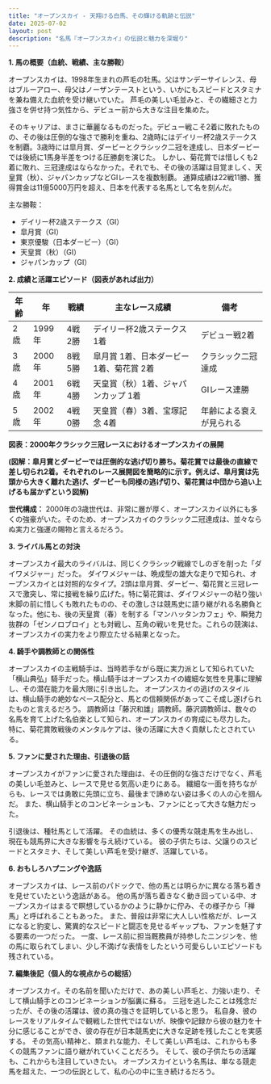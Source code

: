 ```yaml
---
title: "オープンスカイ - 天翔ける白馬、その輝ける軌跡と伝説"
date: 2025-07-02
layout: post
description: "名馬『オープンスカイ』の伝説と魅力を深堀り"
---
```


**1. 馬の概要（血統、戦績、主な勝鞍）**

オープンスカイは、1998年生まれの芦毛の牡馬。父はサンデーサイレンス、母はブルーアロー、母父はノーザンテーストという、いかにもスピードとスタミナを兼ね備えた血統を受け継いでいた。  芦毛の美しい毛並みと、その繊細さと力強さを併せ持つ気性から、デビュー前から大きな注目を集めた。

そのキャリアは、まさに華麗なるものだった。デビュー戦こそ2着に敗れたものの、その後は圧倒的な強さで勝利を重ね、2歳時にはデイリー杯2歳ステークスを制覇。3歳時には皐月賞、ダービーとクラシック二冠を達成し、日本ダービーでは後続に1馬身半差をつける圧勝劇を演じた。  しかし、菊花賞では惜しくも2着に敗れ、三冠達成はならなかった。それでも、その後の活躍は目覚ましく、天皇賞（秋）、ジャパンカップなどGIレースを複数制覇。  通算成績は22戦11勝、獲得賞金は11億5000万円を超え、日本を代表する名馬として名を刻んだ。

主な勝鞍：

* デイリー杯2歳ステークス（GI）
* 皐月賞（GI）
* 東京優駿（日本ダービー）（GI）
* 天皇賞（秋）（GI）
* ジャパンカップ（GI）


**2. 成績と活躍エピソード（図表があれば出力）**


| 年齢 | 年 | 戦績 | 主なレース成績 | 備考 |
|---|---|---|---|---|
| 2歳 | 1999年 | 4戦2勝 | デイリー杯2歳ステークス 1着 | デビュー戦2着 |
| 3歳 | 2000年 | 8戦5勝 | 皐月賞 1着、日本ダービー 1着、菊花賞 2着 | クラシック二冠達成 |
| 4歳 | 2001年 | 6戦4勝 | 天皇賞（秋）1着、ジャパンカップ 1着 | GIレース連勝 |
| 5歳 | 2002年 | 4戦0勝 | 天皇賞（春）3着、宝塚記念 4着 |  年齢による衰えが見られる |


**図表：2000年クラシック三冠レースにおけるオープンスカイの展開**

**(図解：皐月賞とダービーでは圧倒的な逃げ切り勝ち。菊花賞では最後の直線で差し切られ2着。それぞれのレース展開図を簡略的に示す。例えば、皐月賞は先頭から大きく離れた逃げ、ダービーも同様の逃げ切り、菊花賞は中団から追い上げるも届かずという図解)**

**世代構成：**  2000年の3歳世代は、非常に層が厚く、オープンスカイ以外にも多くの強豪がいた。そのため、オープンスカイのクラシック二冠達成は、並々ならぬ実力と強運の賜物と言えるだろう。


**3. ライバル馬との対決**

オープンスカイ最大のライバルは、同じくクラシック戦線でしのぎを削った「ダイワメジャー」だった。  ダイワメジャーは、晩成型の雄大な走りで知られ、オープンスカイとは対照的なタイプ。2頭は皐月賞、ダービー、菊花賞と三冠レースで激突し、常に接戦を繰り広げた。特に菊花賞は、ダイワメジャーの粘り強い末脚の前に惜しくも敗れたものの、その激しさは競馬史に語り継がれる名勝負となった。他にも、後の天皇賞（春）を制する「マンハッタンカフェ」や、瞬発力抜群の「ゼンノロブロイ」とも対戦し、互角の戦いを見せた。これらの競演は、オープンスカイの実力をより際立たせる結果となった。


**4. 騎手や調教師との関係性**

オープンスカイの主戦騎手は、当時若手ながら既に実力派として知られていた「横山典弘」騎手だった。横山騎手はオープンスカイの繊細な気性を見事に理解し、その潜在能力を最大限に引き出した。  オープンスカイの逃げのスタイルは、横山騎手の絶妙なペース配分と、馬との信頼関係があってこそ成し遂げられたものと言えるだろう。  調教師は「藤沢和雄」調教師。藤沢調教師は、数々の名馬を育て上げた名伯楽として知られ、オープンスカイの育成にも尽力した。  特に、菊花賞敗戦後のメンタルケアは、後の活躍に大きく貢献したとされている。


**5. ファンに愛された理由、引退後の話**

オープンスカイがファンに愛された理由は、その圧倒的な強さだけでなく、芦毛の美しい毛並みと、レースで見せる気高い走りにある。  繊細な一面を持ちながらも、レースでは勇敢に先頭に立ち、最後まで諦めない姿は多くの人の心を掴んだ。  また、横山騎手とのコンビネーションも、ファンにとって大きな魅力だった。

引退後は、種牡馬として活躍。  その血統は、多くの優秀な競走馬を生み出し、現在も競馬界に大きな影響を与え続けている。  彼の子供たちは、父譲りのスピードとスタミナ、そして美しい芦毛を受け継ぎ、活躍している。


**6. おもしろハプニングや逸話**

オープンスカイは、レース前のパドックで、他の馬とは明らかに異なる落ち着きを見せていたという逸話がある。  他の馬が落ち着きなく動き回っている中、オープンスカイはまるで瞑想しているかのように静かに佇み、その様子から「禅馬」と呼ばれることもあった。  また、普段は非常に大人しい性格だが、レースになると豹変し、驚異的なスピードと闘志を見せるギャップも、ファンを魅了する要素の一つだった。  一度、レース前に担当厩務員が持参したニンジンを、他の馬に取られてしまい、少し不満げな表情をしたという可愛らしいエピソードも残されている。


**7. 編集後記（個人的な視点からの総括）**

オープンスカイ。その名前を聞いただけで、あの美しい芦毛と、力強い走り、そして横山騎手とのコンビネーションが脳裏に蘇る。  三冠を逃したことは残念だったが、その後の活躍は、彼の真の強さを証明していると思う。  私自身、彼のレースをリアルタイムで観戦した世代ではないが、映像や記録から彼の魅力を十分に感じることができ、彼の存在が日本競馬史に大きな足跡を残したことを実感する。  その気高い精神と、類まれな能力、そして美しい芦毛は、これからも多くの競馬ファンに語り継がれていくことだろう。  そして、彼の子供たちの活躍も、これからも注目していきたい。  オープンスカイという名馬は、単なる競走馬を超えた、一つの伝説として、私の心の中に生き続けるだろう。
